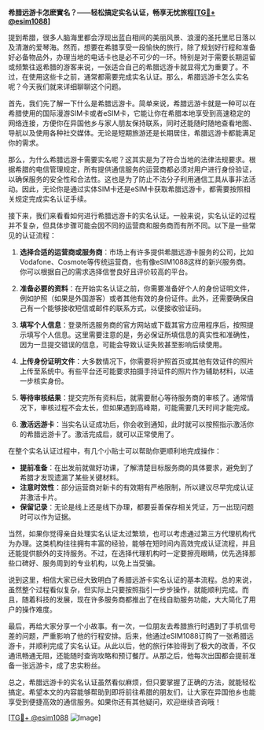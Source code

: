 **希腊远游卡怎麽實名？——轻松搞定实名认证，畅享无忧旅程[[TG💪+ @esim1088](https://t.me/s/esim1088)]**

提到希腊，很多人脑海里都会浮现出蓝白相间的美丽风景、浪漫的圣托里尼日落以及清澈的爱琴海。然而，想要在希腊享受一段愉快的旅行，除了规划好行程和准备好必备物品外，办理当地的电话卡也是必不可少的一环。特别是对于需要长期逗留或频繁往返希腊的游客来说，一张适合自己的希腊远游卡就显得尤为重要了。不过，在使用这些卡之前，通常都需要完成实名认证。那么，希腊远游卡怎么实名呢？今天我们就来详细聊聊这个问题。

首先，我们先了解一下什么是希腊远游卡。简单来说，希腊远游卡就是一种可以在希腊使用的国际漫游SIM卡或者eSIM卡，它能让你在希腊本地享受到高速稳定的网络连接，方便你在异国他乡与家人朋友保持联系，同时还能随时随地查看地图、导航以及使用各种社交媒体。无论是短期旅游还是长期居住，希腊远游卡都能满足你的需求。

那么，为什么希腊远游卡需要实名呢？这其实是为了符合当地的法律法规要求。根据希腊的电信管理规定，所有提供通信服务的运营商都必须对用户进行身份验证，以确保服务的安全性和合法性。这也是为了防止不法分子利用通信工具从事非法活动。因此，无论你是通过实体SIM卡还是eSIM卡获取希腊远游卡，都需要按照相关规定完成实名认证手续。

接下来，我们来看看如何进行希腊远游卡的实名认证。一般来说，实名认证的过程并不复杂，但具体步骤可能会因不同的运营商和服务商而有所不同。以下是一些常见的认证流程：

1. **选择合适的运营商或服务商**：市场上有许多提供希腊远游卡服务的公司，比如Vodafone、Cosmote等传统运营商，也有像eSIM1088这样的新兴服务商。你可以根据自己的需求选择信誉良好且评价较高的平台。

2. **准备必要的资料**：在开始实名认证之前，你需要准备好个人的身份证明文件，例如护照（如果是外国游客）或者其他有效的身份证件。此外，还需要确保自己有一个能够接收短信或邮件的联系方式，以便接收验证码。

3. **填写个人信息**：登录所选服务商的官方网站或下载其官方应用程序后，按照提示填写个人信息。这里需要注意的是，务必保证所填信息的真实性和准确性，因为一旦提交错误的信息，可能会导致认证失败甚至影响后续使用。

4. **上传身份证明文件**：大多数情况下，你需要将护照首页或其他有效证件的照片上传至系统中。有些平台还可能要求拍摄手持证件的照片作为辅助材料，以进一步核实身份。

5. **等待审核结果**：提交完所有资料后，就需要耐心等待服务商的审核了。通常情况下，审核过程不会太长，但如果遇到高峰期，可能需要几天时间才能完成。

6. **激活远游卡**：当实名认证成功后，你会收到通知，此时就可以按照指示激活你的希腊远游卡了。激活完成后，就可以正常使用了。

在整个实名认证过程中，有几个小贴士可以帮助你更顺利地完成操作：

- **提前准备**：在出发前就做好功课，了解清楚目标服务商的具体要求，避免到了希腊才发现遗漏了某些关键材料。
- **注意时效性**：部分运营商对新卡的有效期有严格限制，所以建议尽早完成认证并激活卡片。
- **保留记录**：无论是线上还是线下办理，都要妥善保存相关凭证，万一出现问题时可以作为证据。

当然，如果你觉得亲自处理实名认证太过繁琐，也可以考虑通过第三方代理机构代为办理。这类机构往往拥有丰富的经验，能够在短时间内高效完成认证流程，并且还能提供额外的支持服务。不过，在选择代理机构时一定要擦亮眼睛，优先选择那些口碑好、服务周到的专业机构，以免上当受骗。

说到这里，相信大家已经大致明白了希腊远游卡实名认证的基本流程。总的来说，虽然整个过程看似复杂，但实际上只要按照指引一步步操作，就能顺利完成。而且，随着科技的发展，现在许多服务商都推出了在线自助服务功能，大大简化了用户的操作难度。

最后，再给大家分享一个小故事。有一次，一位朋友去希腊旅行时遇到了手机信号差的问题，严重影响了他的行程安排。后来，他通过eSIM1088订购了一张希腊远游卡，并顺利完成了实名认证。从此以后，他的旅行体验得到了极大的改善，不仅通讯畅通无阻，还能随时查询攻略和预订餐厅。从那之后，他每次出国都会提前准备一张远游卡，成了忠实粉丝。

总之，希腊远游卡的实名认证虽然看似麻烦，但只要掌握了正确的方法，就能轻松搞定。希望本文的内容能够帮助到即将前往希腊的朋友们，让大家在异国他乡也能享受到便捷高效的通信服务。如果你还有其他疑问，欢迎继续咨询哦！

[[TG💪+ @esim1088](https://t.me/s/esim1088) ![Image](https://i.postimg.cc/4NQfJmqS/Snipaste-2025-05-13-00-14-12.png)]